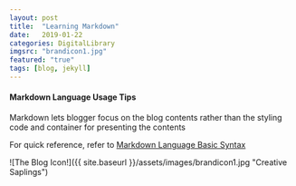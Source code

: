 ```yaml
---
layout: post
title:  "Learning Markdown"
date:   2019-01-22
categories: DigitalLibrary
imgsrc: "brandicon1.jpg"
featured: "true"
tags: [blog, jekyll]
---
```

#### Markdown Language Usage Tips

Markdown lets blogger focus on the blog contents rather than the styling code and 
container for presenting the contents

For quick reference, refer to [ Markdown Language Basic Syntax ](https://www.markdownguide.org/basic-syntax/)

![The Blog Icon!]({{ site.baseurl }}/assets/images/brandicon1.jpg "Creative Saplings")